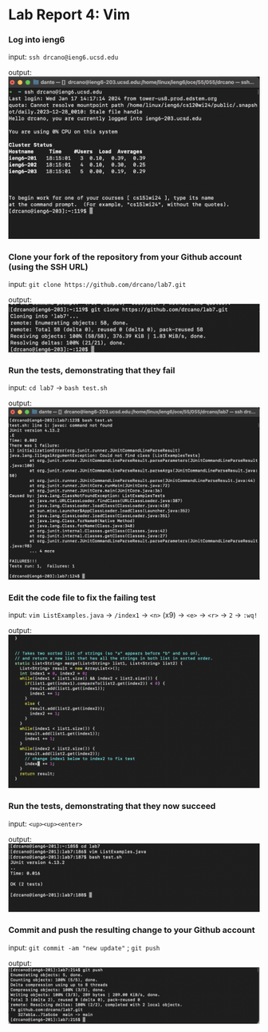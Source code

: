# Lab Report 4: Vim

### Log into ieng6
input: `ssh drcano@ieng6.ucsd.edu`

output: ![Image](sshss.jpg)

### Clone your fork of the repository from your Github account (using the SSH URL) 
input: `git clone https://github.com/drcano/lab7.git`

output: ![Image](gitclone.jpg)

### Run the tests, demonstrating that they fail
input: `cd lab7` -> `bash test.sh`

output: ![Image](testfail.jpg)

### Edit the code file to fix the failing test
input: `vim ListExamples.java` -> `/index1` -> `<n>` (x9) -> `<e>` -> `<r>` -> `2` -> `:wq!`

output: ![Image](vim.jpg)

### Run the tests, demonstrating that they now succeed
input: `<up><up><enter>` 

output: ![Image](testpass.jpg)

### Commit and push the resulting change to your Github account

input: `git commit -am "new update"` ; `git push` 

output: ![Image](gitpush.jpg)
